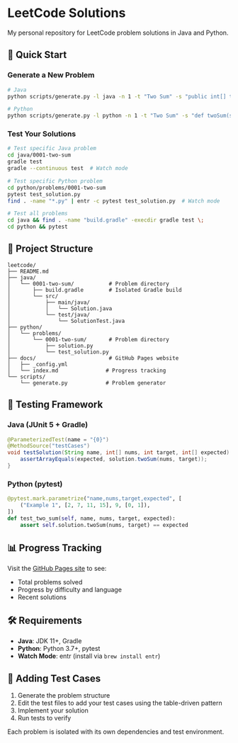 # LeetCode Solutions

My personal repository for LeetCode problem solutions in Java and Python.

## 🚀 Quick Start

### Generate a New Problem

```bash
# Java
python scripts/generate.py -l java -n 1 -t "Two Sum" -s "public int[] twoSum(int[] nums, int target)"

# Python
python scripts/generate.py -l python -n 1 -t "Two Sum" -s "def twoSum(self, nums: List[int], target: int) -> List[int]:"
```

### Test Your Solutions

```bash
# Test specific Java problem
cd java/0001-two-sum
gradle test
gradle --continuous test  # Watch mode

# Test specific Python problem
cd python/problems/0001-two-sum
pytest test_solution.py
find . -name "*.py" | entr -c pytest test_solution.py  # Watch mode

# Test all problems
cd java && find . -name "build.gradle" -execdir gradle test \;
cd python && pytest
```

## 📁 Project Structure

```
leetcode/
├── README.md
├── java/
│   └── 0001-two-sum/           # Problem directory
│       ├── build.gradle        # Isolated Gradle build
│       └── src/
│           ├── main/java/
│           │   └── Solution.java
│           └── test/java/
│               └── SolutionTest.java
├── python/
│   └── problems/
│       └── 0001-two-sum/       # Problem directory
│           ├── solution.py
│           └── test_solution.py
├── docs/                       # GitHub Pages website
│   ├── _config.yml
│   └── index.md               # Progress tracking
└── scripts/
    └── generate.py            # Problem generator
```

## 🧪 Testing Framework

### Java (JUnit 5 + Gradle)
```java
@ParameterizedTest(name = "{0}")
@MethodSource("testCases")
void testSolution(String name, int[] nums, int target, int[] expected) {
    assertArrayEquals(expected, solution.twoSum(nums, target));
}
```

### Python (pytest)
```python
@pytest.mark.parametrize("name,nums,target,expected", [
    ("Example 1", [2, 7, 11, 15], 9, [0, 1]),
])
def test_two_sum(self, name, nums, target, expected):
    assert self.solution.twoSum(nums, target) == expected
```

## 📊 Progress Tracking

Visit the [GitHub Pages site](https://sahishnuk2.github.io/leetcode/) to see:
- Total problems solved
- Progress by difficulty and language
- Recent solutions

## 🛠️ Requirements

- **Java**: JDK 11+, Gradle
- **Python**: Python 3.7+, pytest
- **Watch Mode**: entr (install via `brew install entr`)

## 📝 Adding Test Cases

1. Generate the problem structure
2. Edit the test files to add your test cases using the table-driven pattern
3. Implement your solution
4. Run tests to verify

Each problem is isolated with its own dependencies and test environment.
